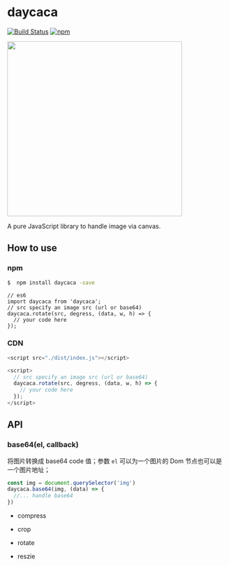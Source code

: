 # daycaca

[![Build Status](https://travis-ci.org/JackPu/daycaca.svg?branch=master)](https://travis-ci.org/JackPu/daycaca)
[![npm](https://img.shields.io/npm/v/daycaca.svg?maxAge=2592000)]()


<img src="http://img1.vued.vanthink.cn/vuede494856de5f2390a5727a6d98d488305.png" width="400">

A pure JavaScript library to handle image via canvas.


## How to use

### npm

``` bash
$  npm install daycaca -save
```


``` es6
// es6
import daycaca from 'daycaca';
// src specify an image src (url or base64)
daycaca.rotate(src, degress, (data, w, h) => {
  // your code here
});

```

### CDN

``` js
<script src="./dist/index.js"></script>

<script>
  // src specify an image src (url or base64)
  daycaca.rotate(src, degress, (data, w, h) => {
    // your code here
  });
</script>
```



## API

### base64(el, callback)

将图片转换成 base64 code 值；参数 `el` 可以为一个图片的 Dom 节点也可以是一个图片地址；

``` js
const img = document.querySelector('img')
daycaca.base64(img, (data) => {
  //... handle base64
})
```



+ compress

+ crop

+ rotate

+ reszie
